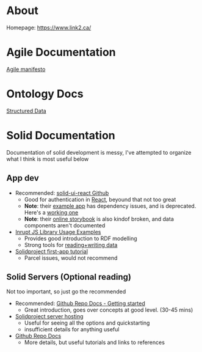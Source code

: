 # About 
Homepage: https://www.link2.ca/

# Agile Documentation
[Agile manifesto](https://www.agilealliance.org/agile101/the-agile-manifesto/)

# Ontology Docs 
[Structured Data](https://docs.inrupt.com/developer-tools/javascript/client-libraries/structured-data/)

# Solid Documentation 
Documentation of solid development is messy, I've attempted to organize what I think is most useful below

## App dev
- Recommended: [solid-ui-react Github](https://github.com/inrupt/solid-ui-react#development)
  - Good for authentication in [React](https://solid-ui-react.docs.inrupt.com/?path=/docs/usage--page), beyound that not too great
  - **Note**: their [example app](https://github.com/inrupt/solid-ui-react-demo) has dependency issues, and is deprecated. Here's a [working one](https://github.com/link2pod/NextAppExample)
  - **Note**: their [online storybook](https://solid-ui-react.docs.inrupt.com/) is also kindof broken, and data components aren't documented
- [Inrupt JS Library Usage Examples](https://docs.inrupt.com/developer-tools/javascript/client-libraries/using-libraries/)
  - Provides good introduction to RDF modelling
  - Strong tools for [reading+writing data](https://docs.inrupt.com/developer-tools/javascript/client-libraries/tutorial/read-write-data/)
- [Solidproject first-app tutorial](https://solidproject.org/developers/tutorials/first-app) 
  - Parcel issues, would not recommend

## Solid Servers (Optional reading)
Not too important, so just go the recommended
- Recommended: [Github Repo Docs - Getting started](https://github.com/CommunitySolidServer/tutorials/blob/main/getting-started.md)
  - Great introduction, goes over concepts at good level. (30-45 mins)
- [Solidproject server hosting](https://solidproject.org//self-hosting/css)
  - Useful for seeing all the options and quickstarting 
  - insufficient details for anything useful
- [Github Repo Docs](https://github.com/CommunitySolidServer/CommunitySolidServer/tree/main/documentation/markdown)
  - More details, but useful tutorials and links to references
